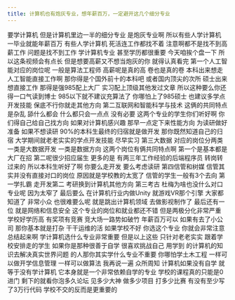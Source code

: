 ```yaml
---
title: 计算机也有炮灰专业，想年薪百万，一定避开这几个细分专业
---
```

要学计算机
但是计算机里边一半的细分专业
是炮灰专业啊
所以有些人学计算机
一毕业就能年薪百万
有些人学计算机
死活连工作都找不着
注意啊都不是找不到高薪工作
问题是找不到工作
学计算机专业
甚至学历都很重要
今天咱挨个盘一下
所以这条视频会有点长
但是想要高薪又不想当炮灰的你
就得认真看完
第一个人工智能对应的岗位呢
一般是算法工程师
高薪呢是真的高
卷也是真的卷
本科出来想走人工智能直接工作啊
那你得是个国外前十的本科吧
或者国内顶尖的次所
硕士出来想直接工作
那得是强985配上大厂
实习配上顶级其他发过文章
所以这种要么你还得一口气读到博士
985以下就不建议充算法了
你哪怕上了985硕士
也建议多学点开发技能
保底不行你就走其他方向
第二互联网和智能科学与技术
这俩的共同特点是杂乱
舔什么都会
什么都只会一点点
没有必要
这两个专业的学生你们听好啊
你们得自己给自己找方向
如果对计算机感兴趣
那早一点定下来性能方向
为读研做好准备
如果不想读研
90%的本科生最终的归宿就是做开发
那你既然知道自己的归宿
大学期间就老老实实的学点开发技能
尽早实习
第三大数据
对应的岗位分两类
一类是大数据开发
一类是数据方向
这两个岗位有俩共同特点啊
第一个是基本都是大厂在招
第二呢很少招应届生
更多的是
有两三年工作经验的后端程序员
转岗转过来的
所以本科生听好了啊
你要么走开发
要么考虑读研
第四信管和树媒
信管其实并没有直接对口的岗位
原因就是学校教的太宽了
信管的学生一般有3个去向
第一学扎霸
走开发第二
考研换到计算机其他方向
第三考古
杜梅为啥也没什么对口专业呢
因为太窄了
最后要么
在计算机行业内做Unity
就游戏VR那个引擎
大家都知道了
非常小众
也很难要么呢
就是跳出计算机领域
去做影视制作了
最后还有一位
就是网络和信息安全
这个专业的岗位和就业都还不错
但是两极分化非常严重
学校好学历高
有奖项有竞赛
竞大场一路势如破竹
年薪百万可以
如果有去了小公司
那你基本就是打杂
干干运维的活
如果学校不好
你选这个专业
你就会非常注意
总结起来啊
学计算机选什么专业非常重要
但是以上这些
只针对老老实实
跟着学校安排走的学生
如果你是那种很善于自学
很喜欢挑战自己
用学到
的计算机的知识去解决真实世界问题
的人那你其实学什么专业不重要
你哪怕学土木工程
一样可以做开学信息管理
一样可以做算法
我再说一遍
众所周知
计算机如果没有自学
就等于没有学计算机
它本身就是一个非常依赖自学的专业
学校的课程真的只能是0进门
剩下的就看你泡多久论坛
见多少大神
做多少项目
打多少比赛
有没有至少写了3万行代码
学校不交的反而是更重要的
